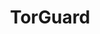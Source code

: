 ---
title: TorGuard
description: Buy a VPN with Bitcoin.
homepage: https://torguard.net/
altFor: ['cyberghost-vpn', 'expressvpn', 'frootvpn', 'private-internet-access', 'perfect-privacy', 'tunnelbear']
---